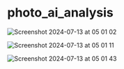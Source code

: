# photo_ai_analysis

![Screenshot 2024-07-13 at 05 01 02](https://github.com/user-attachments/assets/573edba1-19de-4d15-8fc8-c39cf333c2ee)

![Screenshot 2024-07-13 at 05 01 11](https://github.com/user-attachments/assets/d320dcbf-eb99-4a38-84fc-380f2b6c7758)

![Screenshot 2024-07-13 at 05 01 43](https://github.com/user-attachments/assets/0bf8fb73-ea34-4c51-a8d7-d6232fd0303d)
